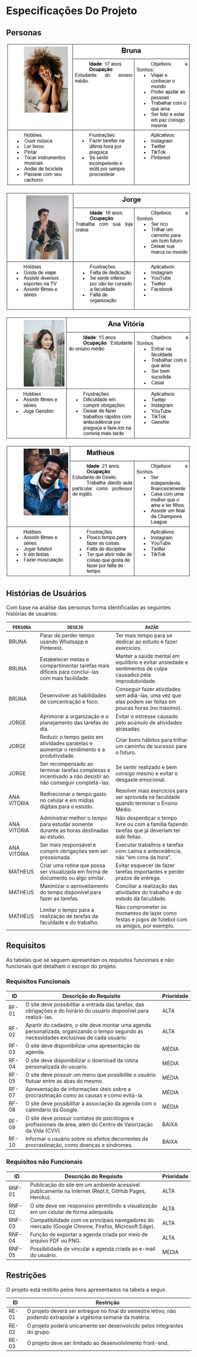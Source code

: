 # Especificações Do Projeto
## Personas
>
![Bruna](images/Persona1.jpg)
>
![Jorge](images/Persona2.jpg)
>
![Ana Vitória](images/Persona3.jpg)
>
![Matheus](images/Persona4.jpg)
>
> 

## Histórias de Usuários

Com base na análise das personas forma identificadas as seguintes histórias de usuários:

|`PERSONA`|`DESEJO`|`RAZÃO`|
|--------------------|------------------------------------|----------------------------------------|
|BRUNA|Parar de perder tempo usando Whatsapp e Pinterest.|Ter mais tempo para se dedicar ao estudo e fazer exercícios.|
|BRUNA|Estabelecer metas e compartimentar tarefas mais difíceis para concluí-las com mais facilidade.|Manter a saúde mental em equilíbrio e evitar ansiedade e sentimentos de culpa causados pela improdutividade.|
|BRUNA|Desenvolver as habilidades de concentração e foco.|Conseguir fazer atividades sem adiá-las, uma vez que elas podem ser feitas em poucas horas (no máximo).|
|JORGE|Aprimorar a organização e o planejamento das tarefas do dia.|Evitar o estresse causado pelo acúmulo de atividades atrasadas.|
|JORGE|Reduzir o tempo gasto em atividades paralelas e aumentar o rendimento e a produtividade.|Criar bons hábitos para trilhar um caminho de sucesso para o futuro.|
|JORGE|Ser recompensado ao terminar tarefas complexas e incentivado a não desistir ao não conseguir completá-las.|Se sentir realizado e bem consigo mesmo e evitar o desgaste emocional.|
|ANA VITÓRIA|Redirecionar o tempo gasto no celular e em mídias digitais para o estudo.|Resolver mais exercícios para ser aprovada na faculdade quando terminar o Ensino Médio.|
|ANA VITÓRIA|Administrar melhor o tempo para estudar somente durante as horas destinadas ao estudo.|Não desperdiçar o tempo livre ou com a família fazendo tarefas que já deveriam ter sido feitas.|
|ANA VITÓRIA|Ser mais responsável e cumprir obrigações sem ser pressionada.|Executar trabalhos e tarefas com calma e antecedência, não “em cima da hora”.|
|MATHEUS|Criar uma rotina que possa ser visualizada em forma de documento ou algo similar.|Evitar esquecer de fazer tarefas importantes e perder prazos de entrega.|
|MATHEUS|Maximizar o aproveitamento do tempo disponível para fazer as tarefas.|Conciliar a realização das atividades do trabalho e do estudo da faculdade. |
|MATHEUS|Limitar o tempo para a realização de tarefas da faculdade e do trabalho.|Não comprometer os momentos de lazer como festas e jogos de futebol com os amigos, por exemplo.|
>
>

## Requisitos

As tabelas que se seguem apresentam os requisitos funcionais e não funcionais que detalham o escopo do projeto.

### Requisitos Funcionais

|ID    | Descrição do Requisito  | Prioridade |
|------|-----------------------------------------|----|
|RF-01| O site deve possibilitar a entrada das tarefas, das obrigações e do horário do usuário disponível para realizá-las.| ALTA | 
|RF-02| Apartir do cadastro, o site deve montar uma agenda personalizada, organizando o tempo segundo as necessidades exclusivas de cada usuário.| ALTA |
|RF-03| O site deve disponibilizar uma apresentação da agenda.| MÉDIA |
|RF-04| O site deve disponibilizar o download da rotina personalizada do usuario.| MÉDIA |
|RF-05| O site deve possuir um menu que possibilite o usuário flutuar entre as abas do mesmo.| MÉDIA |
|RF-07| Apresentação de informações úteis sobre a procrastinação como as causas e como evitá-la.| MÉDIA |
|RF-08| O site deve possibilitar a associação da agenda com o calendário da Google.| MÉDIA |
|RF-09| O site deve possuir contatos de psicólogos e profissionais da área, além do Centro de Valorização da Vida (CVV).| BAIXA |
|RF-10| Informar o usuário sobre os efeitos decorrentes da procrastinação, como doenças e síndromes.| BAIXA |



### Requisitos não Funcionais

|ID     | Descrição do Requisito  |Prioridade |
|-------|-------------------------|----|
|RNF-01| Publicação do site em um ambiente acessível publicamente na Internet (Repl.it, GitHub Pages, Heroku).| ALTA | 
|RNF-02| O site deve ser responsivo permitindo a visualização em um celular de forma adequada.|  ALTA | 
|RNF-03| Compatibilidade com os principais navegadores do mercado (Google Chrome, Firefox, Microsoft Edge).|  ALTA | 
|RNF-04| Função de exportar a agenda criada por meio de arquivo PDF ou PNG.|  ALTA | 
|RNF-05| Possibilidade de vincular a agenda criada ao e-mail do usuário.|  MÉDIA | 
>
> 

## Restrições

O projeto está restrito pelos itens apresentados na tabela a seguir.

|ID| Restrição                                             |
|--|-------------------------------------------------------|
|RE-01| O projeto deverá ser entregue no final do semestre letivo, não podendo extrapolar a vigésima semana da matéria. |
|RE-02| O projeto poderá unicamente ser desenvolvido pelos integrantes do grupo.|
|RE-03| O projeto deve ser limitado ao desenvolvimento front-end.|
>
